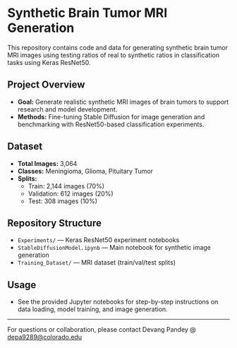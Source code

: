 # Synthetic Brain Tumor MRI Generation

This repository contains code and data for generating synthetic brain tumor MRI images using testing ratios of real to synthetic ratios in classification tasks using Keras ResNet50.

## Project Overview
- **Goal:** Generate realistic synthetic MRI images of brain tumors to support research and model development.
- **Methods:** Fine-tuning Stable Diffusion for image generation and benchmarking with ResNet50-based classification experiments.

## Dataset
- **Total Images:** 3,064
- **Classes:** Meningioma, Glioma, Pituitary Tumor
- **Splits:**
  - Train: 2,144 images (70%)
  - Validation: 612 images (20%)
  - Test: 308 images (10%)

## Repository Structure
- `Experiments/` — Keras ResNet50 experiment notebooks
- `StableDiffusionModel.ipynb` — Main notebook for synthetic image generation
- `Training_Dataset/` — MRI dataset (train/val/test splits)

## Usage
- See the provided Jupyter notebooks for step-by-step instructions on data loading, model training, and image generation.

---
For questions or collaboration, please contact Devang Pandey @ depa9289@colorado.edu 
